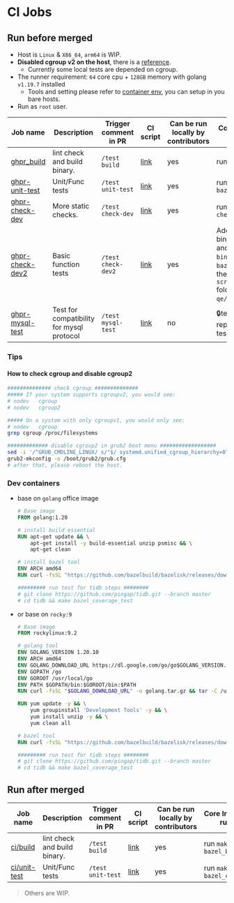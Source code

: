 CI Jobs
===

## Run before merged

- Host is `Linux` & `X86_64`, `arm64` is WIP.
- **Disabled cgroup v2 on the host**, there is a [reference](#how-to-check-cgroup-and-disable-cgroup2).
  - Currently some local tests are depended on cgroup.
- The runner requirement: `64` core cpu + `128GB` memory with golang `v1.19.7` installed
  - Tools and setting please refer to [container env](#dev-containers), you can setup in you bare hosts.
- Run as `root` user.
 
| Job name                                                            | Description                               | Trigger comment in PR | CI script                                                     | Can be run locally by contributors | Core Instructions to run locally                                                                                                                                                                                                                                                               |
| ------------------------------------------------------------------- | ----------------------------------------- | --------------------- | ------------------------------------------------------------- | ---------------------------------- | ---------------------------------------------------------------------------------------------------------------------------------------------------------------------------------------------------------------------------------------------------------------------------------------------- |
| [ghpr_build](/jobs/pingcap/tidb/latest/ghpr_build.groovy)           | lint check and build binary.              | `/test build`         | [link](/pipelines/pingcap/tidb/latest/ghpr_build.groovy)      | yes                                | run `make bazel_build`                                                                                                                                                                                                                                                                         |
| [ghpr-unit-test](/jobs/pingcap/tidb/latest/ghpr_unit_test.groovy)   | Unit/Func tests                           | `/test unit-test`     | [link](/pipelines/pingcap/tidb/latest/ghpr_unit_test.groovy)  | yes                                | run `make bazel_coverage_test`                                                                                                                                                                                                                                                                 | yes |
| [ghpr-check-dev](/jobs/pingcap/tidb/latest/ghpr_check.groovy)       | More static checks.                       | `/test check-dev`     | [link](/pipelines/pingcap/tidb/latest/ghpr_check.groovy)      | yes                                | run `make gogenerate check explaintest`                                                                                                                                                                                                                                                        |
| [ghpr-check-dev2](/jobs/pingcap/tidb/latest/ghpr_check2.groovy)     | Basic function tests                      | `/test check-dev2`    | [link](/pipelines/pingcap/tidb/latest/ghpr_check2.groovy)     | yes                                | Add component binaries `tikv-server` and `pd-server` to the `bin/` dir after `make bazel_build`, then run the scripts in `scripts/pingcap/tidb` folder of  `pingcap-qe/ci` repo, [detail](https://github.com/PingCAP-QE/ci/blob/main/pipelines/pingcap/tidb/latest/ghpr_check2.groovy#L79-L86) |
| [ghpr-mysql-test](/jobs/pingcap/tidb/latest/ghpr_mysql_test.groovy) | Test for compatibility for mysql protocol | `/test mysql-test`    | [link](/pipelines/pingcap/tidb/latest/ghpr_mysql_test.groovy) | no                                 | 🔒test repo(pingcap/tidb-test) not public                                                                                                                                                                                                                                                       |


### Tips

#### How to check cgroup and disable cgroup2

```bash
############## check cgroup ##############
##### If your system supports cgroupv2, you would see:
# nodev   cgroup
# nodev   cgroup2

##### On a system with only cgroupv1, you would only see:
# nodev   cgroup
grep cgroup /proc/filesystems

############# disable cgroup2 in grub2 boot menu ################## 
sed -i '/^GRUB_CMDLINE_LINUX/ s/"$/ systemd.unified_cgroup_hierarchy=0"/' /etc/default/grub
grub2-mkconfig -o /boot/grub2/grub.cfg
# after that, please reboot the host.
```

### Dev containers

- base on `golang` office image
    ```Dockerfile
    # Base image
    FROM golang:1.20

    # install build essential
    RUN apt-get update && \
        apt-get install -y build-essential unzip psmisc && \
        apt-get clean

    # install bazel tool
    ENV ARCH amd64    
    RUN curl -fsSL "https://github.com/bazelbuild/bazelisk/releases/download/v1.16.0/bazelisk-linux-${ARCH}" -o /usr/local/bin/bazel && chmod +x /usr/local/bin/bazel

    ######### run test for tidb steps ########
    # git clone https://github.com/pingap/tidb.git --branch master
    # cd tidb && make bazel_coverage_test
    ```
- or base on `rocky:9`
    ```Dockerfile
    # Base image
    FROM rockylinux:9.2

    # golang tool
    ENV GOLANG_VERSION 1.20.10
    ENV ARCH amd64
    ENV GOLANG_DOWNLOAD_URL https://dl.google.com/go/go$GOLANG_VERSION.linux-$ARCH.tar.gz
    ENV GOPATH /go
    ENV GOROOT /usr/local/go
    ENV PATH $GOPATH/bin:$GOROOT/bin:$PATH
    RUN curl -fsSL "$GOLANG_DOWNLOAD_URL" -o golang.tar.gz && tar -C /usr/local -xzf golang.tar.gz && rm golang.tar.gz    

    RUN yum update -y && \
        yum groupinstall 'Development Tools' -y && \
        yum install unzip -y && \
        yum clean all        

    # bazel tool
    RUN curl -fsSL "https://github.com/bazelbuild/bazelisk/releases/download/v1.16.0/bazelisk-linux-${ARCH}" -o /usr/local/bin/bazel && chmod +x /usr/local/bin/bazel

    ######### run test for tidb steps ########
    # git clone https://github.com/pingap/tidb.git --branch master
    # cd tidb && make bazel_coverage_test
    ```

## Run after merged

| Job name                                                         | Description                  | Trigger comment in PR | CI script                                                  | Can be run locally by contributors | Core Instructions to run locally |
| ---------------------------------------------------------------- | ---------------------------- | --------------------- | ---------------------------------------------------------- | ---------------------------------- | -------------------------------- |
| [ci/build](/jobs/pingcap/tidb/latest/merged_build.groovy)        | lint check and build binary. | `/test build`         | [link](/pipelines/pingcap/tidb/latest/merged_build.groovy) | yes                                | run `make bazel_build`           |
| [ci/unit-test](jobs/pingcap/tidb/latest/merged_unit_test.groovy) | Unit/Func tests              | `/test unit-test`     | [link](/pipelines/pingcap/tidb/latest/merged_build.groovy) | yes                                | run `make bazel_coverage_test`   |

> Others are WIP.
